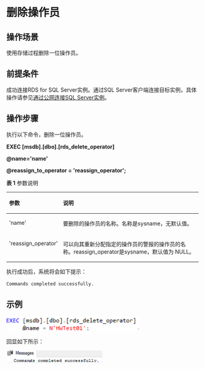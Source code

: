 # 删除操作员<a name="rds_09_0021"></a>

## 操作场景<a name="section156451121144014"></a>

使用存储过程删除一位操作员。

## 前提条件<a name="section896853064015"></a>

成功连接RDS for SQL Server实例。通过SQL Server客户端连接目标实例，具体操作请参见[通过公网连接SQL Server实例](https://support.huaweicloud.com/qs-rds/rds_03_0007.html)。

## 操作步骤<a name="section17689183194112"></a>

执行以下命令，删除一位操作员。

**EXEC \[msdb\].\[dbo\].\[rds\_delete\_operator\]**

**@name='name'**

**@reassign\_to\_operator = 'reassign\_operator';**

**表 1**  参数说明

<a name="table139031246194119"></a>
<table><thead align="left"><tr id="row890504634117"><th class="cellrowborder" valign="top" width="24.2%" id="mcps1.2.3.1.1"><p id="p3905204619416"><a name="p3905204619416"></a><a name="p3905204619416"></a>参数</p>
</th>
<th class="cellrowborder" valign="top" width="75.8%" id="mcps1.2.3.1.2"><p id="p119051146184113"><a name="p119051146184113"></a><a name="p119051146184113"></a>说明</p>
</th>
</tr>
</thead>
<tbody><tr id="row290510462415"><td class="cellrowborder" valign="top" width="24.2%" headers="mcps1.2.3.1.1 "><p id="p20905184615419"><a name="p20905184615419"></a><a name="p20905184615419"></a>'name'</p>
</td>
<td class="cellrowborder" valign="top" width="75.8%" headers="mcps1.2.3.1.2 "><p id="p5905104674117"><a name="p5905104674117"></a><a name="p5905104674117"></a>要删除的操作员的名称。名称是sysname，无默认值。</p>
</td>
</tr>
<tr id="row890515466412"><td class="cellrowborder" valign="top" width="24.2%" headers="mcps1.2.3.1.1 "><p id="p1090554614419"><a name="p1090554614419"></a><a name="p1090554614419"></a>'reassign_operator'</p>
</td>
<td class="cellrowborder" valign="top" width="75.8%" headers="mcps1.2.3.1.2 "><p id="p990554634117"><a name="p990554634117"></a><a name="p990554634117"></a>可以向其重新分配指定的操作员的警报的操作员的名称。reassign_operator是sysname，默认值为 NULL。</p>
</td>
</tr>
</tbody>
</table>

执行成功后，系统将会如下提示：

```
Commands completed successfully.
```

## 示例<a name="section631416495429"></a>

![](figures/删除操作员.png)

回显如下所示：

![](figures/执行结果-69.png)

